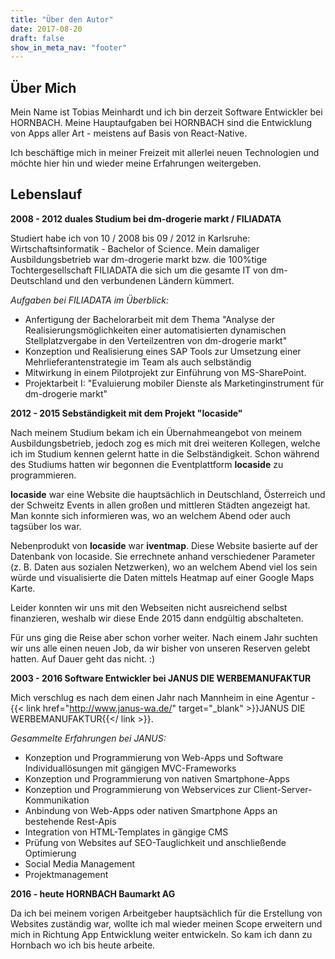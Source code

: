 ```yaml
---
title: "Über den Autor"
date: 2017-08-20
draft: false
show_in_meta_nav: "footer"
---
```


## Über Mich

Mein Name ist Tobias Meinhardt und ich bin derzeit Software Entwickler bei HORNBACH. Meine Hauptaufgaben bei HORNBACH sind die Entwicklung von Apps aller Art - meistens auf Basis von React-Native.

Ich beschäftige mich in meiner Freizeit mit allerlei neuen Technologien und möchte hier hin und wieder meine Erfahrungen weitergeben.

## Lebenslauf

**2008 - 2012 duales Studium bei dm-drogerie markt / FILIADATA**

Studiert habe ich von 10 / 2008 bis 09 / 2012 in Karlsruhe: Wirtschaftsinformatik - Bachelor of Science. Mein damaliger Ausbildungsbetrieb war dm-drogerie markt bzw. die 100%tige Tochtergesellschaft FILIADATA die sich um die gesamte IT von dm-Deutschland und den verbundenen Ländern kümmert.

*Aufgaben bei FILIADATA im Überblick:*

- Anfertigung der Bachelorarbeit mit dem Thema "Analyse der Realisierungsmöglichkeiten einer automatisierten dynamischen Stellplatzvergabe in den Verteilzentren von dm-drogerie markt"
- Konzeption und Realisierung eines SAP Tools zur Umsetzung einer Mehrlieferantenstrategie im Team als auch selbständig
- Mitwirkung in einem Pilotprojekt zur Einführung von MS-SharePoint.
- Projektarbeit I: "Evaluierung mobiler Dienste als Marketinginstrument für dm-drogerie markt"

**2012 - 2015 Sebständigkeit mit dem Projekt "locaside"**

Nach meinem Studium bekam ich ein Übernahmeangebot von meinem Ausbildungsbetrieb, jedoch zog es mich mit drei weiteren Kollegen, welche ich im Studium kennen gelernt hatte in die Selbständigkeit. Schon während des Studiums hatten wir begonnen die Eventplattform **locaside** zu programmieren.

**locaside** war eine Website die hauptsächlich in Deutschland, Österreich und der Schweitz Events in allen großen und mittleren Städten angezeigt hat. Man konnte sich informieren was, wo an welchem Abend oder auch tagsüber los war.

Nebenprodukt von **locaside** war **iventmap**. Diese Website basierte auf der Datenbank von locaside. Sie errechnete anhand verschiedener Parameter (z. B. Daten aus sozialen Netzwerken), wo an welchem Abend viel los sein würde und visualisierte die Daten mittels Heatmap auf einer Google Maps Karte.

Leider konnten wir uns mit den Webseiten nicht ausreichend selbst finanzieren, weshalb wir diese Ende 2015 dann endgültig abschalteten.

Für uns ging die Reise aber schon vorher weiter. Nach einem Jahr suchten wir uns alle einen neuen Job, da wir bisher von unseren Reserven gelebt hatten. Auf Dauer geht das nicht. :)

**2003 - 2016 Software Entwickler bei JANUS DIE WERBEMANUFAKTUR**

Mich verschlug es nach dem einen Jahr nach Mannheim in eine Agentur - {{< link href="http://www.janus-wa.de/" target="_blank" >}}JANUS DIE WERBEMANUFAKTUR{{</ link >}}.

*Gesammelte Erfahrungen bei JANUS:*

- Konzeption und Programmierung von Web-Apps und Software Individuallösungen mit gängigen MVC-Frameworks
- Konzeption und Programmierung von nativen Smartphone-Apps
- Konzeption und Programmierung von Webservices zur Client-Server-Kommunikation
- Anbindung von Web-Apps oder nativen Smartphone Apps an bestehende Rest-Apis
- Integration von HTML-Templates in gängige CMS
- Prüfung von Websites auf SEO-Tauglichkeit und anschließende Optimierung
- Social Media Management
- Projektmanagement

**2016 - heute HORNBACH Baumarkt AG**

Da ich bei meinem vorigen Arbeitgeber hauptsächlich für die Erstellung von Websites zuständig war, wollte ich mal wieder meinen Scope erweitern und mich in Richtung App Entwicklung weiter entwickeln. So kam ich dann zu Hornbach wo ich bis heute arbeite.